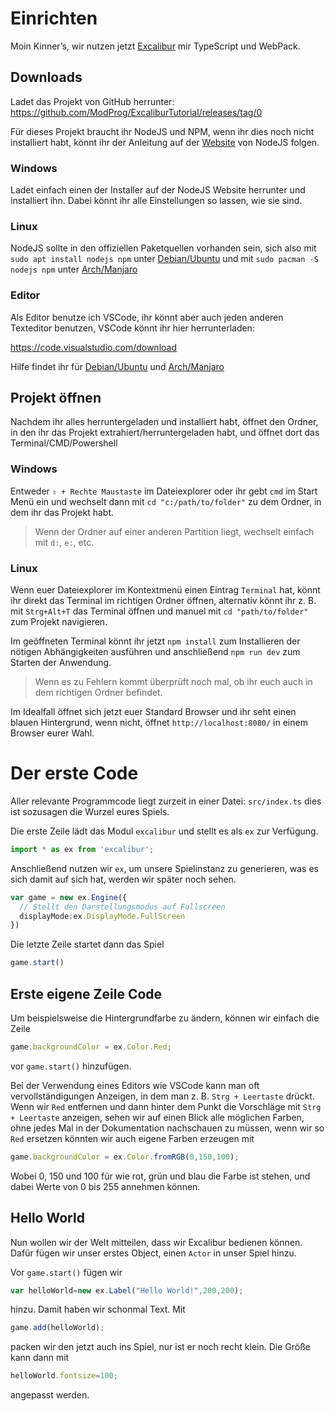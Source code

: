# Einrichten

Moin Kinner’s, wir nutzen jetzt [Excalibur](https://excaliburjs.com/) mir TypeScript und WebPack.

## Downloads

Ladet das Projekt von GitHub herrunter: https://github.com/ModProg/ExcaliburTutorial/releases/tag/0

Für dieses Projekt braucht ihr NodeJS und NPM, wenn ihr dies noch nicht installiert habt, könnt ihr der Anleitung auf der [Website](https://nodejs.org/de/) von NodeJS folgen.

### Windows 

Ladet einfach einen der Installer auf der NodeJS Website herrunter und installiert ihn. Dabei könnt ihr alle Einstellungen so lassen, wie sie sind.

### Linux

NodeJS sollte in den offiziellen Paketquellen vorhanden sein, sich also mit `sudo apt install nodejs npm` unter [Debian/Ubuntu](https://wiki.ubuntuusers.de/Node.js/) und mit `sudo pacman -S nodejs npm` unter [Arch/Manjaro](https://wiki.archlinux.org/index.php/Node.js)

### Editor
Als Editor benutze ich VSCode, ihr könnt aber auch jeden anderen Texteditor benutzen, VSCode könnt ihr hier herrunterladen:

https://code.visualstudio.com/download

Hilfe findet ihr für [Debian/Ubuntu](https://wiki.ubuntuusers.de/Visual_Studio_Code/) und [Arch/Manjaro](https://wiki.archlinux.org/index.php/Visual_Studio_Code)

## Projekt öffnen

Nachdem ihr alles herruntergeladen und installiert habt, öffnet den Ordner, in den ihr das Projekt extrahiert/herruntergeladen habt, und öffnet dort das Terminal/CMD/Powershell

### Windows

Entweder `⇧ + Rechte Maustaste` im Dateiexplorer oder ihr gebt `cmd` im Start Menü ein und wechselt dann mit `cd "c:/path/to/folder"` zu dem Ordner, in dem ihr das Projekt habt. 

> Wenn der Ordner auf einer anderen Partition liegt, wechselt einfach mit `d:`, `e:`, etc.

### Linux

Wenn euer Dateiexplorer im Kontextmenü einen Eintrag `Terminal` hat, könnt ihr direkt das Terminal im richtigen Ordner öffnen, alternativ könnt ihr z. B. mit `Strg+Alt+T` das Terminal öffnen und manuel mit `cd "path/to/folder"` zum Projekt navigieren.

Im geöffneten Terminal könnt ihr jetzt `npm install` zum Installieren der nötigen Abhängigkeiten ausführen und anschließend `npm run dev` zum Starten der Anwendung. 

> Wenn es zu Fehlern kommt überprüft noch mal, ob ihr euch auch in dem richtigen Ordner befindet.

Im Idealfall öffnet sich jetzt euer Standard Browser und ihr seht einen blauen Hintergrund, wenn nicht, öffnet `http://localhost:8080/` in einem Browser eurer Wahl.

# Der erste Code

Aller relevante Programmcode liegt zurzeit in einer Datei: `src/index.ts` dies ist sozusagen die Wurzel eures Spiels. 

Die erste Zeile lädt das Modul `excalibur` und stellt es als `ex` zur Verfügung.

```typescript
import * as ex from 'excalibur';
```

Anschließend nutzen wir `ex`, um unsere Spielinstanz zu generieren, was es sich damit auf sich hat, werden wir später noch sehen.

```typescript
var game = new ex.Engine({
  // Stellt den Darstellungsmodus auf Fullscreen
  displayMode:ex.DisplayMode.FullScreen
})
```

Die letzte Zeile startet dann das Spiel

```typescript
game.start()
```

## Erste eigene Zeile Code

Um beispielsweise die Hintergrundfarbe zu ändern, können wir einfach die Zeile

```typescript
game.backgroundColor = ex.Color.Red;
```

vor `game.start()` hinzufügen.

Bei der Verwendung eines Editors wie VSCode kann man oft vervollständigungen Anzeigen, in dem man z. B. `Strg + Leertaste` drückt. Wenn wir `Red` entfernen und dann hinter dem Punkt die Vorschläge mit `Strg + Leertaste` anzeigen, sehen wir auf einen Blick alle möglichen Farben, ohne jedes Mal in der Dokumentation nachschauen zu müssen, wenn wir so `Red` ersetzen könnten wir auch eigene Farben erzeugen mit

```typescript
game.backgroundColor = ex.Color.fromRGB(0,150,100);
```

Wobei 0, 150 und 100 für wie rot, grün und blau die Farbe ist stehen, und dabei Werte von 0 bis 255 annehmen können.

## Hello World

Nun wollen wir der Welt mitteilen, dass wir Excalibur bedienen können. Dafür fügen wir unser erstes Object, einen `Actor` in unser Spiel hinzu.

Vor `game.start()` fügen wir 
```typescript
var helloWorld=new ex.Label("Hello World!",200,200);
```
hinzu. Damit haben wir schonmal Text. Mit

```typescript
game.add(helloWorld);
```

packen wir den jetzt auch ins Spiel, nur ist er noch recht klein. Die Größe kann dann mit

```typescript
helloWorld.fontsize=100;
```

angepasst werden.
